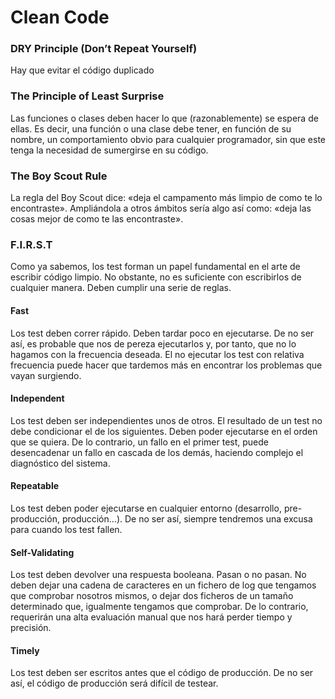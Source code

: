 # Clean Code

### DRY Principle (Don’t Repeat Yourself)

Hay que evitar el código duplicado

### The Principle of Least Surprise

Las funciones o clases deben hacer lo que (razonablemente) se espera de ellas. Es decir, una función o una clase debe tener, en función de su nombre, un comportamiento obvio para cualquier programador, sin que este tenga la necesidad de sumergirse en su código.

### The Boy Scout Rule

La regla del Boy Scout dice: «deja el campamento más limpio de como te lo encontraste». Ampliándola a otros ámbitos sería algo así como: «deja las cosas mejor de como te las encontraste».

### F.I.R.S.T
Como ya sabemos, los test forman un papel fundamental en el arte de escribir código limpio. No obstante, no es suficiente con escribirlos de cualquier manera. Deben cumplir una serie de reglas.

#### Fast
Los test deben correr rápido. Deben tardar poco en ejecutarse. De no ser así, es probable que nos de pereza ejecutarlos y, por tanto, que no lo hagamos con la frecuencia deseada. El no ejecutar los test con relativa frecuencia puede hacer que tardemos más en encontrar los problemas que vayan surgiendo.
#### Independent
Los test deben ser independientes unos de otros. El resultado de un test no debe condicionar el de los siguientes. Deben poder ejecutarse en el orden que se quiera. De lo contrario, un fallo en el primer test, puede desencadenar un fallo en cascada de los demás, haciendo complejo el diagnóstico del sistema.
#### Repeatable
Los test deben poder ejecutarse en cualquier entorno (desarrollo, pre-producción, producción…). De no ser así, siempre tendremos una excusa para cuando los test fallen.
#### Self-Validating
Los test deben devolver una respuesta booleana. Pasan o no pasan. No deben dejar una cadena de caracteres en un fichero de log que tengamos que comprobar nosotros mismos, o dejar dos ficheros de un tamaño determinado que, igualmente tengamos que comprobar. De lo contrario, requerirán una alta evaluación manual que nos hará perder tiempo y precisión.
#### Timely
Los test deben ser escritos antes que el código de producción. De no ser así, el código de producción será difícil de testear.
